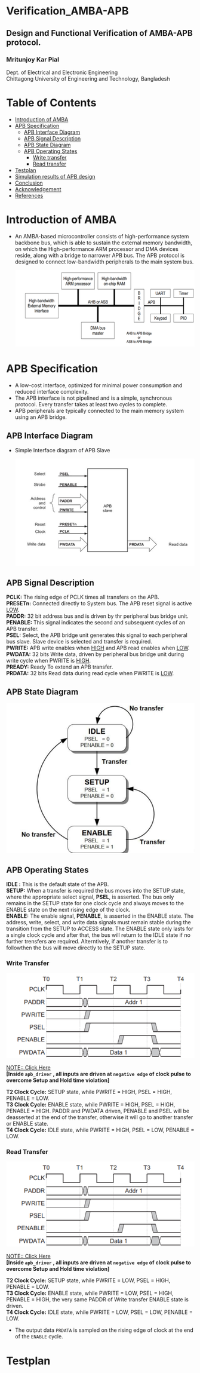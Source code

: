 # Verification_AMBA-APB
## Design and Functional Verification of AMBA-APB protocol.
### Mritunjoy Kar Pial

 Dept. of Electrical and Electronic Engineering  
   Chittagong University of Engineering and Technology, Bangladesh

# Table of Contents 
- [Introduction of AMBA](#Introduction-of-AMBA)  
- [APB Specification](#APB-Specification)
  * [APB Interface Diagram](#APB-Interface-Diagram)
  * [APB Signal Description](#APB-Signal-Description)
  * [APB State Diagram](#APB-State-Diagram)
  * [APB Operating States](#APB-Operating-States)
    * [Write transfer](#Write-transfer)
    * [Read transfer](#Read-transfer)
-  [Testplan](#Testplan)
-  [Simulation results of APB design](#Simulation-results-of-APB-design)
-  [Conclusion](#Conclusion)
- [Acknowledgement](#Acknowledgement)
- [References](#References)

# Introduction of AMBA
- An AMBA-based microcontroller consists of high-performance system backbone bus, which is able to sustain the external memory bandwidth, on which the High-performance ARM processor and DMA devices reside, along with a bridge to narrower APB bus. The APB protocol is designed to connect low-bandwidth peripherals to the main system bus.


    ![Alt](Images/image1.png)

# APB Specification
- A low-cost interface, optimized for minimal power consumption and reduced interface complexity.
- The APB interface is not pipelined and is a simple, synchronous protocol. Every transfer takes at least two cycles to complete.
- APB peripherals are typically connected to the main memory system using an APB bridge.
## APB Interface Diagram
- Simple Interface diagram of APB Slave

  ![Alt](Images/image2.png)

## APB Signal Description

 **PCLK:** The rising edge of PCLK times all transfers on the APB.   
 **PRESETn:** Connected directly to System bus. The APB reset signal is active [LOW](#LOW).  
 **PADDR:** 32 bit address bus and is driven by thr peripheral bus bridge unit.   
 **PENABLE:** This signal indicates the second and subsequent cycles of an APB transfer.   
 **PSEL:** Select, the APB bridge unit generates this signal to each peripheral bus slave. Slave device is selected and transfer is required.   
 **PWRITE:**  APB write enables when [HIGH](#HIGH) and APB read enables when [LOW](#LOW).    
 **PWDATA:**  32 bits Write data, driven by peripheral bus bridge unit during write cycle when PWRITE is [HIGH](#HIGH).     
 **PREADY:**  Ready To extend an APB transfer.    
 **PRDATA:**  32 bits Read data during read cycle when PWRITE is [LOW](#LOW).   

## APB State Diagram
   
   ![Alt](Images/image3.png)

   
## APB Operating States

**IDLE :** This is the default state of the APB.                
**SETUP:**  When a transfer is required the bus moves into the SETUP state, where the appropriate select signal, **PSEL**, is asserted. The bus only remains in the SETUP state for one clock cycle and always moves to the ENABLE state on the next rising edge of the clock.                       
**ENABLE:** The enable signal, **PENABLE**, is asserted in the ENABLE state. The address, write, select, and write data signals must remain stable during the transition from the SETUP to ACCESS state.
The ENABLE state only lasts for a single clock cycle and after that, the bus will return to the IDLE state if no further trensfers are required. Alterntively, if another transfer is to followthen the bus will move directly to the SETUP state.

### Write Transfer


  ![Alt](Images/image4.png)   

 [NOTE:: Click Here](NOTE.md)  
  **[Inside ``apb_driver`` , all inputs are driven at ``negative edge`` of clock pulse to overcome Setup and Hold time violation]**   

  
  **T2 Clock Cycle:** SETUP state, while PWRITE = HIGH, PSEL = HIGH, PENABLE = LOW.     
  **T3 Clock Cycle:** ENABLE state, while PWRITE = HIGH, PSEL = HIGH, PENABLE = HIGH. PADDR and PWDATA driven, PENABLE and PSEL will be deasserted at the end of the transfer, otherwise it will go to another transfer or ENABLE state.     
  **T4 Clock Cycle:** IDLE state, while PWRITE = HIGH, PSEL = LOW, PENABLE = LOW.    
  


### Read Transfer

   ![Alt](Images/image4.png)    
   
 [NOTE:: Click Here](NOTE.md)  
  **[Inside ``apb_driver`` , all inputs are driven at ``negative edge`` of clock pulse to overcome Setup and Hold time violation]**     

  
  **T2 Clock Cycle:** SETUP state, while PWRITE = LOW, PSEL = HIGH, PENABLE = LOW.     
  **T3 Clock Cycle:** ENABLE state, while PWRITE = LOW, PSEL = HIGH, PENABLE = HIGH, the very same PADDR of Write transfer ENABLE state is driven.    
  **T4 Clock Cycle:** IDLE state, while PWRITE = LOW, PSEL = LOW, PENABLE = LOW.    
  * The output data ``PRDATA`` is sampled on the rising edge of clock at the end of the ``ENABLE`` cycle.
  
# Testplan    


